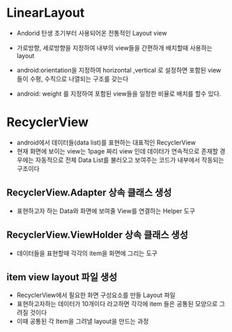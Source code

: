 # LinearLayout
* Andorid 탄생 초기부터 사용되어온 전통적인 Layout view
* 가로방향, 세로방향을 지정하여 내부의 view들을 간편하개 배치할때 사용하는 layout
* android:orientation을 지정하여 horizontal ,vertical 로 설정하면 포함된
view들이 수평, 수직으로 나열되는 구조를 갖는다

* android: weight 를 지정하여 포함된 view들을 일정한 비율로 배치를 할수 있다.

# RecyclerView
* android에서 데이터들(data list)를 표현하는 대표적인 RecyclerView
* 현재 화면에 보이는 view는 1page 짜리 view 인데
데이터가 연속적으로 존재할 경우에는 자동적으로 전체 Data List를
불러오고 보여주는 코드가 내부에서 작동되는 구조이다

## RecyclerView.Adapter 상속 클래스 생성
* 표현하고자 하는 Data와 화면에 보여줄 View를 연결하는 Helper 도구

## RecyclerView.ViewHolder 상속 클래스 생성
* 데이터들을 표현할때  각각의 item을 화면에 그리는 도구

## item view layout 파일 생성
* RecyclerView에서 필요한 화면 구성요소를 만들 Layout 파일
* 표현하고자하는 데이터가 10개이다 라고하면 각각에 item 들은 공통된
모양으로 그려질 것이다
* 이때 공통된 각 Item을 그려낼 layout을 만드는 과정